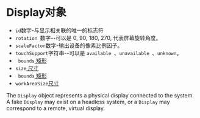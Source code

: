 # Display对象

* `id`数字-与显示相关联的唯一的标志符
* `rotation `数字--可以是 0, 90, 180, 270, 代表屏幕旋转角度。
* ` scaleFactor `数字-输出设备的像素比例因子。
* ` touchSupport `字符串--可以是 `available `、`unavailable `、` unknown `。
* ` bounds`[ 矩形 ](rectangle.md)
* ` size `[ 尺寸](size.md)
* ` bounds`[ 矩形 ](rectangle.md)
* ` workAreaSize `[尺寸 ](size.md)

The `Display` object represents a physical display connected to the system. A fake `Display` may exist on a headless system, or a `Display` may correspond to a remote, virtual display.